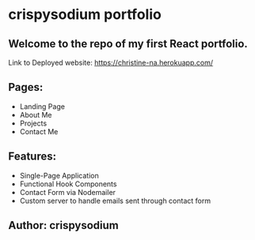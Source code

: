 # crispysodium portfolio
## Welcome to the repo of my first React portfolio.
Link to Deployed website: https://christine-na.herokuapp.com/

## Pages: 
* Landing Page
* About Me
* Projects
* Contact Me

## Features:
* Single-Page Application
* Functional Hook Components
* Contact Form via Nodemailer
* Custom server to handle emails sent through contact form

## Author: crispysodium


